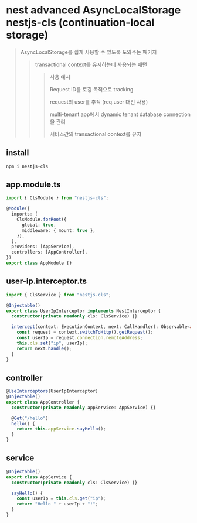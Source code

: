 # nest advanced AsyncLocalStorage nestjs-cls (continuation-local storage)

> AsyncLocalStorage를 쉽게 사용할 수 있도록 도와주는 패키지
>
> > transactional context를 유지하는데 사용되는 패턴
> >
> > > 사용 예시
> > >
> > > Request ID를 로깅 목적으로 tracking
> > >
> > > request의 user를 추적 (req.user 대신 사용)
> > >
> > > multi-tenant app에서 dynamic tenant database connection을 관리
> > >
> > > 서비스간의 transactional context를 유지

## install

```sh
npm i nestjs-cls
```

## app.module.ts

```ts
import { ClsModule } from "nestjs-cls";

@Module({
  imports: [
    ClsModule.forRoot({
      global: true,
      middleware: { mount: true },
    }),
  ],
  providers: [AppService],
  controllers: [AppController],
})
export class AppModule {}
```

## user-ip.interceptor.ts

```ts
import { ClsService } from "nestjs-cls";

@Injectable()
export class UserIpInterceptor implements NestInterceptor {
  constructor(private readonly cls: ClsService) {}

  intercept(context: ExecutionContext, next: CallHandler): Observable<any> {
    const request = context.switchToHttp().getRequest();
    const userIp = request.connection.remoteAddress;
    this.cls.set("ip", userIp);
    return next.handle();
  }
}
```

## controller

```ts
@UseInterceptors(UserIpInterceptor)
@Injectable()
export class AppController {
  constructor(private readonly appService: AppService) {}

  @Get("/hello")
  hello() {
    return this.appService.sayHello();
  }
}
```

## service

```ts
@Injectable()
export class AppService {
  constructor(private readonly cls: ClsService) {}

  sayHello() {
    const userIp = this.cls.get("ip");
    return "Hello " + userIp + "!";
  }
}
```
